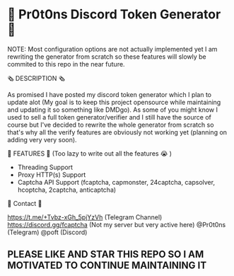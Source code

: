 # 🔮 Pr0t0ns Discord Token Generator 🔮

NOTE: Most configuration options are not actually implemented yet I am rewriting the generator from scratch so these features will slowly be commited to this repo in the near future.

🗞️ DESCRIPTION 🗞️

As promised I have posted my discord token generator which I plan to update alot (My goal is to keep this project opensource while maintaining and updating it so something like DMDgo). As some of you might know I used to sell a full token generator/verifier and I still have the source of course but I've decided to rewrite the whole generator from scratch so that's why all the verify features are obviously not working yet (planning on adding very very soon).

 📰 FEATURES 📰 (Too lazy to write out all the features 😭 )

- Threading Support
- Proxy HTTP(s) Support
- Captcha API Support (fcaptcha, capmonster, 24captcha, capsolver, hcoptcha, 2captcha, anticaptcha)

📘 Contact 📘

https://t.me/+Tvbz-xGh_5pjYzVh (Telegram Channel)
https://discord.gg/fcaptcha (Not my server but very active here)
@Pr0t0ns (Telegram)
@poft (Discord)


## PLEASE LIKE AND STAR THIS REPO SO I AM MOTIVATED TO CONTINUE MAINTAINING IT ##
